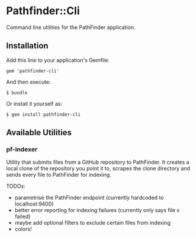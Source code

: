 # Pathfinder::Cli

Command line utilities for the PathFinder application.

## Installation

Add this line to your application's Gemfile:

    gem 'pathfinder-cli'

And then execute:

    $ bundle

Or install it yourself as:

    $ gem install pathfinder-cli

## Available Utilities

### pf-indexer

Utility that submits files from a GitHub repository to PathFinder. It creates a local clone of the repository you point it to, scrapes the clone directory and sends every file to PathFinder for indexing.

TODOs:

* parametrise the PathFinder endpoint (currently hardcoded to localhost:9400)
* better error reporting for indexing failures (currently only says file x failed)
* maybe add optional filters to exclude certain files from indexing
* colors!
